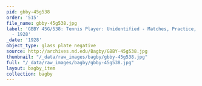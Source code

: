```yaml
---
pid: gbby-45g538
order: '515'
file_name: gbby-45g538.jpg
label: 'GBBY 45G/538: Tennis Player: Unidentified - Matches, Practice, and Posed Action
  - 1928'
_date: '1928'
object_type: glass plate negative
source: http://archives.nd.edu/Bagby/GBBY-45g538.jpg
thumbnail: "/_data/raw_images/bagby/gbby-45g538.jpg"
full: "/_data/raw_images/bagby/gbby-45g538.jpg"
layout: bagby_item
collection: bagby
---
```

